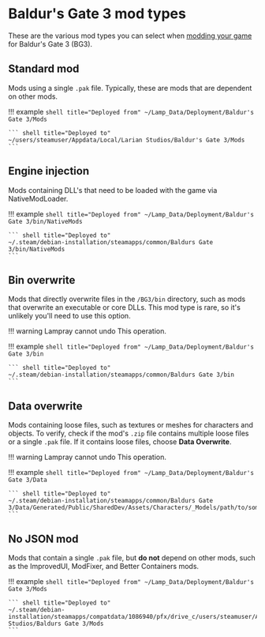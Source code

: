 # Baldur's Gate 3 mod types

These are the various mod types you can select when [modding your game](../modding-games.md) for Baldur's Gate 3 (BG3).

## Standard mod

Mods using a single `.pak` file. Typically, these are mods that are dependent on other mods. 

!!! example
    ``` shell title="Deployed from"
    ~/Lamp_Data/Deployment/Baldur's Gate 3/Mods
    ```

    ``` shell title="Deployed to"
    ~/users/steamuser/Appdata/Local/Larian Studios/Baldur's Gate 3/Mods
    ```

## Engine injection 

Mods containing DLL's that need to be loaded with the game via NativeModLoader.

!!! example
    ``` shell title="Deployed from"
    ~/Lamp_Data/Deployment/Baldur's Gate 3/bin/NativeMods
    ```

    ``` shell title="Deployed to"
    ~/.steam/debian-installation/steamapps/common/Baldurs Gate 3/bin/NativeMods
    ```

## Bin overwrite

Mods that directly overwrite files in the `/BG3/bin` directory, such as mods that overwrite an executable or core DLLs. This mod type is rare, so it's unlikely you'll need to use this option.

!!! warning
    Lampray cannot undo This operation.

!!! example
    ``` shell title="Deployed from"
    ~/Lamp_Data/Deployment/Baldur's Gate 3/bin
    ```

    ``` shell title="Deployed to"
    ~/.steam/debian-installation/steamapps/common/Baldurs Gate 3/bin
    ```

## Data overwrite

Mods containing loose files, such as textures or meshes for characters and objects. To verify, check if the mod's `.zip` file contains multiple loose files or a single `.pak` file. If it contains loose files, choose **Data Overwrite**.

!!! warning
    Lampray cannot undo This operation.

!!! example
    ``` shell title="Deployed from"
    ~/Lamp_Data/Deployment/Baldur's Gate 3/Data
    ```

    ``` shell title="Deployed to"
    ~/.steam/debian-installation/steamapps/common/Baldurs Gate 3/Data/Generated/Public/SharedDev/Assets/Characters/_Models/path/to/some/modelfile
    ```

## No JSON mod 

Mods that contain a single `.pak` file, but **do not** depend on other mods, such as the ImprovedUI, ModFixer, and Better Containers mods.

!!! example
    ``` shell title="Deployed from"
    ~/Lamp_Data/Deployment/Baldur's Gate 3/Mods
    ```

    ``` shell title="Deployed to"
    ~/.steam/debian-installation/steamapps/compatdata/1086940/pfx/drive_c/users/steamuser/AppData/Local/Larian Studios/Baldurs Gate 3/Mods
    ```
